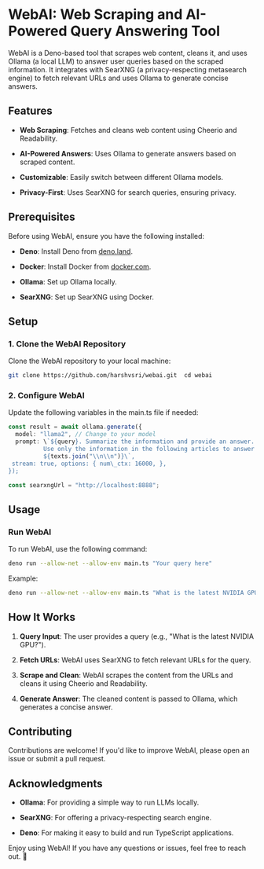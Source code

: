 WebAI: Web Scraping and AI-Powered Query Answering Tool
====================================================================

WebAI is a Deno-based tool that scrapes web content, cleans it, and uses Ollama (a local LLM) to answer user queries based on the scraped information. It integrates with SearXNG (a privacy-respecting metasearch engine) to fetch relevant URLs and uses Ollama to generate concise answers.

Features
--------

*   **Web Scraping**: Fetches and cleans web content using Cheerio and Readability.
    
*   **AI-Powered Answers**: Uses Ollama to generate answers based on scraped content.
    
*   **Customizable**: Easily switch between different Ollama models.
    
*   **Privacy-First**: Uses SearXNG for search queries, ensuring privacy.
    

Prerequisites
-------------

Before using WebAI, ensure you have the following installed:

*  **Deno**: Install Deno from [deno.land](https://deno.land/).
    
*  **Docker**: Install Docker from [docker.com](https://www.docker.com/).
    
*  **Ollama**: Set up Ollama locally.
    
*  **SearXNG**: Set up SearXNG using Docker.
    

Setup
-----

### 1\. Clone the WebAI Repository

Clone the WebAI repository to your local machine:

```bash
git clone https://github.com/harshvsri/webai.git  cd webai   
```

### 2\. Configure WebAI

Update the following variables in the main.ts file if needed:

```ts
const result = await ollama.generate({
  model: "llama2", // Change to your model
  prompt: \`${query}. Summarize the information and provide an answer.
          Use only the information in the following articles to answer the question:
          ${texts.join("\\n\\n")}\`,
 stream: true, options: { num\_ctx: 16000, },
});
```

```ts
const searxngUrl = "http://localhost:8888";
```
    

Usage
-----

### Run WebAI

To run WebAI, use the following command:

```bash
deno run --allow-net --allow-env main.ts "Your query here"   
```

Example:

```bash
deno run --allow-net --allow-env main.ts "What is the latest NVIDIA GPU?"   
```
    

How It Works
------------

1.  **Query Input**: The user provides a query (e.g., "What is the latest NVIDIA GPU?").
    
2.  **Fetch URLs**: WebAI uses SearXNG to fetch relevant URLs for the query.
    
3.  **Scrape and Clean**: WebAI scrapes the content from the URLs and cleans it using Cheerio and Readability.
    
4.  **Generate Answer**: The cleaned content is passed to Ollama, which generates a concise answer.


Contributing
------------

Contributions are welcome! If you'd like to improve WebAI, please open an issue or submit a pull request.

Acknowledgments
---------------

*   **Ollama**: For providing a simple way to run LLMs locally.
    
*   **SearXNG**: For offering a privacy-respecting search engine.
    
*   **Deno**: For making it easy to build and run TypeScript applications.
    

Enjoy using WebAI! If you have any questions or issues, feel free to reach out. 🚀

